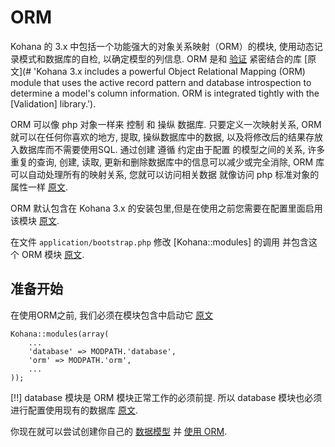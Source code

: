 # ORM

Kohana 的 3.x 中包括一个功能强大的对象关系映射（ORM）的模块, 使用动态记录模式和数据库的自检, 以确定模型的列信息. ORM 是和 [验证](validation) 紧密结合的库 [原文](# 'Kohana 3.x includes a powerful Object Relational Mapping (ORM) module that uses the active record pattern and database introspection to determine a model's column information. ORM is integrated tightly with the [Validation] library.').

ORM 可以像 php 对象一样来 控制 和 操纵 数据库. 只要定义一次映射关系, ORM 就可以在任何你喜欢的地方, 提取, 操纵数据库中的数据, 以及将修改后的结果存放入数据库而不需要使用SQL. 通过创建 遵循 约定由于配置 的模型之间的关系, 许多重复的查询, 创建, 读取, 更新和删除数据库中的信息可以减少或完全消除, ORM 库 可以自动处理所有的映射关系, 您就可以访问相关数据 就像访问 php 标准对象的属性一样 [原文](# 'The ORM allows for manipulation and control of data within a database as though it was a PHP object. Once you define the relationships ORM allows you to pull data from your database, manipulate the data in any way you like, and then save the result back to the database without the use of SQL. By creating relationships between models that follow convention over configuration, much of the repetition of writing queries to create, read, update, and delete information from the database can be reduced or entirely removed. All of the relationships can be handled automatically by the ORM library and you can access related data as standard object properties.').

ORM 默认包含在 Kohana 3.x 的安装包里,但是在使用之前您需要在配置里面启用该模块 [原文](# 'ORM is included with the Kohana 3.x install but needs to be enabled before you can use it.'). 

在文件 `application/bootstrap.php` 修改 [Kohana::modules] 的调用 并包含这个 ORM 模块 [原文](# ' In your `application/bootstrap.php` file modify the call to Kohana::modules and include the ORM modules.').

## 准备开始

在使用ORM之前, 我们必须在模块包含中启动它 [原文](# 'Before we use ORM, we must enable the modules required.')

	Kohana::modules(array(
		...
		'database' => MODPATH.'database',
		'orm' => MODPATH.'orm',
		...
	));


[!!] database 模块是 ORM 模块正常工作的必须前提. 所以 database 模块也必须进行配置使用现有的数据库 [原文](# 'The database module is requried for the ORM module to work. Of course the database module has to be configured to use an existing database.').

你现在就可以尝试创建你自己的 [数据模型](models) 并 [使用 ORM](using).